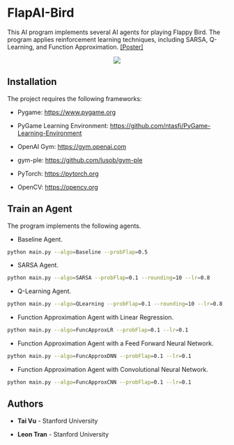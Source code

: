 # FlapAI-Bird

This AI program implements several AI agents for playing Flappy Bird. The program applies reinforcement learning techniques, including SARSA, Q-Learning, and Function Approximation. [[Poster]](https://stanford-cs221.github.io/autumn2019-extra/posters/18.pdf)

<p align="center">
  <img src="https://user-images.githubusercontent.com/46636857/77217879-87ed6e80-6b58-11ea-9110-a8c605c190b2.gif">
</p>

## Installation

The project requires the following frameworks:

- Pygame: https://www.pygame.org

- PyGame Learning Environment: https://github.com/ntasfi/PyGame-Learning-Environment

- OpenAI Gym: https://gym.openai.com

- gym-ple: https://github.com/lusob/gym-ple
 
- PyTorch: https://pytorch.org

- OpenCV: https://opencv.org

## Train an Agent

The program implements the following agents.

- Baseline Agent.

```bash
python main.py --algo=Baseline --probFlap=0.5
```

- SARSA Agent.

```bash
python main.py --algo=SARSA --probFlap=0.1 --rounding=10 --lr=0.8
```

- Q-Learning Agent.

```bash
python main.py --algo=QLearning --probFlap=0.1 --rounding=10 --lr=0.8 --order=backward
```

- Function Approximation Agent with Linear Regression.

```bash
python main.py --algo=FuncApproxLR --probFlap=0.1 --lr=0.1
```

- Function Approximation Agent with a Feed Forward Neural Network.

```bash
python main.py --algo=FuncApproxDNN --probFlap=0.1 --lr=0.1
```

- Function Approximation Agent with Convolutional Neural Network.

```bash
python main.py --algo=FuncApproxCNN --probFlap=0.1 --lr=0.1
```

## Authors

* **Tai Vu** - Stanford University

* **Leon Tran** - Stanford University

